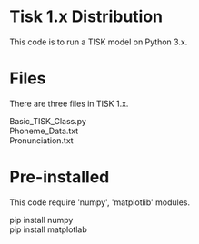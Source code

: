 # Tisk 1.x Distribution

This code is to run a TISK model on Python 3.x.

# Files
There are three files in TISK 1.x.

Basic_TISK_Class.py<br>
Phoneme_Data.txt<br>
Pronunciation.txt<br>

# Pre-installed

This code require 'numpy', 'matplotlib' modules.

pip install numpy<br>
pip install matplotlab<br>
